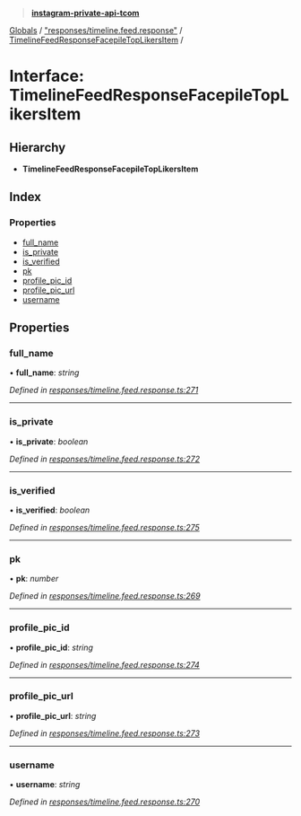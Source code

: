 > **[instagram-private-api-tcom](../README.md)**

[Globals](../README.md) / ["responses/timeline.feed.response"](../modules/_responses_timeline_feed_response_.md) / [TimelineFeedResponseFacepileTopLikersItem](_responses_timeline_feed_response_.timelinefeedresponsefacepiletoplikersitem.md) /

# Interface: TimelineFeedResponseFacepileTopLikersItem

## Hierarchy

* **TimelineFeedResponseFacepileTopLikersItem**

## Index

### Properties

* [full_name](_responses_timeline_feed_response_.timelinefeedresponsefacepiletoplikersitem.md#full_name)
* [is_private](_responses_timeline_feed_response_.timelinefeedresponsefacepiletoplikersitem.md#is_private)
* [is_verified](_responses_timeline_feed_response_.timelinefeedresponsefacepiletoplikersitem.md#is_verified)
* [pk](_responses_timeline_feed_response_.timelinefeedresponsefacepiletoplikersitem.md#pk)
* [profile_pic_id](_responses_timeline_feed_response_.timelinefeedresponsefacepiletoplikersitem.md#profile_pic_id)
* [profile_pic_url](_responses_timeline_feed_response_.timelinefeedresponsefacepiletoplikersitem.md#profile_pic_url)
* [username](_responses_timeline_feed_response_.timelinefeedresponsefacepiletoplikersitem.md#username)

## Properties

###  full_name

• **full_name**: *string*

*Defined in [responses/timeline.feed.response.ts:271](https://github.com/cuonglnhust/instagram-private-api-tcom/blob/3e16058/src/responses/timeline.feed.response.ts#L271)*

___

###  is_private

• **is_private**: *boolean*

*Defined in [responses/timeline.feed.response.ts:272](https://github.com/cuonglnhust/instagram-private-api-tcom/blob/3e16058/src/responses/timeline.feed.response.ts#L272)*

___

###  is_verified

• **is_verified**: *boolean*

*Defined in [responses/timeline.feed.response.ts:275](https://github.com/cuonglnhust/instagram-private-api-tcom/blob/3e16058/src/responses/timeline.feed.response.ts#L275)*

___

###  pk

• **pk**: *number*

*Defined in [responses/timeline.feed.response.ts:269](https://github.com/cuonglnhust/instagram-private-api-tcom/blob/3e16058/src/responses/timeline.feed.response.ts#L269)*

___

###  profile_pic_id

• **profile_pic_id**: *string*

*Defined in [responses/timeline.feed.response.ts:274](https://github.com/cuonglnhust/instagram-private-api-tcom/blob/3e16058/src/responses/timeline.feed.response.ts#L274)*

___

###  profile_pic_url

• **profile_pic_url**: *string*

*Defined in [responses/timeline.feed.response.ts:273](https://github.com/cuonglnhust/instagram-private-api-tcom/blob/3e16058/src/responses/timeline.feed.response.ts#L273)*

___

###  username

• **username**: *string*

*Defined in [responses/timeline.feed.response.ts:270](https://github.com/cuonglnhust/instagram-private-api-tcom/blob/3e16058/src/responses/timeline.feed.response.ts#L270)*